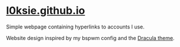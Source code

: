 # [l0ksie.github.io](https://l0ksie.github.io)

Simple webpage containing hyperlinks to accounts I use.

Website design inspired by my bspwm config and the [Dracula theme](https://draculatheme.com).
